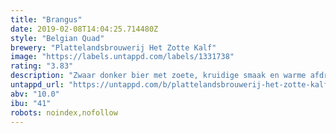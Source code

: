 ```yaml
---
title: "Brangus"
date: 2019-02-08T14:04:25.714480Z
style: "Belgian Quad"
brewery: "Plattelandsbrouwerij Het Zotte Kalf"
image: "https://labels.untappd.com/labels/1331738"
rating: "3.83"
description: "Zwaar donker bier met zoete, kruidige smaak en warme afdronk."
untappd_url: "https://untappd.com/b/plattelandsbrouwerij-het-zotte-kalf-brangus/1331738"
abv: "10.0"
ibu: "41"
robots: noindex,nofollow
---
```

